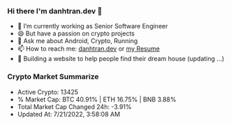 ### Hi there I'm danhtran.dev 👋

- 🔭 I’m currently working as Senior Software Engineer
- 😄 But have a passion on crypto projects
- 💬 Ask me about Android, Crypto, Running 
- 📫 How to reach me: <a href="https://danhtran.dev" target="_blank">danhtran.dev</a> or <a href="Developer-Resume.pdf" target="_blank">my Resume</a>
- 🌱 Building a website to help people find their dream house (updating ...)

### Crypto Market Summarize
- Active Crypto: 13425
- % Market Cap: BTC 40.91% | ETH 16.75% | BNB 3.88%
- Total Market Cap Changed 24h: -3.91%
- Updated At: 7/21/2022, 3:58:08 AM
